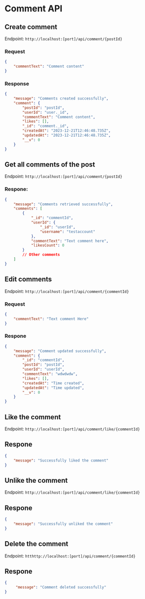 # Comment API

## Create comment

Endpoint: `http://localhost:[port]/api/comment/{postId}`
### Request

```json
{
    "commentText": "Comment content"
}
```

### Response

```json
{
    "message": "Comments created successfully",
    "comment": {
        "postId": "postId",
        "userId": "user._id",
        "commentText": "Comment content",
        "likes": [],
        "_id": "comment._id",
        "createdAt": "2023-12-21T12:46:48.735Z",
        "updatedAt": "2023-12-21T12:46:48.735Z",
        "__v": 0
    }
}
```

## Get all comments of the post
Endpoint: `http://localhost:[port]/api/comment/{postId}`

### Respone:
```json
{
    "message": "Comments retrieved successfully",
    "comments": [
        {
            "_id": "commentId",
            "userId": {
                "_id": "userId",
                "username": "testaccount"
            },
            "commentText": "Text comment here",
            "likesCount": 0
        }
        // Other comments
    ]
}
```

## Edit comments
Endpoint: `http://localhost:[port]/api/comment/{commentId}`
### Request
```json
{
    "commentText": "Text comment Here"
}
```

### Respone
```json
{
    "message": "Comment updated successfully",
    "comment": {
        "_id": "commentId",
        "postId": "postId",
        "userId": "userId",
        "commentText": "wdwdwdw",
        "likes": [],
        "createdAt": "Time created",
        "updatedAt": "Time updated",
        "__v": 0
    }
}
```

## Like the comment
Endpoint: `http://localhost:[port]/api/comment/like/{commentId}`
## Respone 
```json
{
    "message": "Successfully liked the comment"
}
```

## Unlike the comment
Endpoint: `http://localhost:[port]/api/comment/like/{commentId}`

## Respone 
```json
{
    "message": "Successfully unliked the comment"
}
```

## Delete the comment
Endpoint: `htthttp://localhost:[port]/api/comment/{commentId}` 

## Respone
```json
{
     "message": "Comment deleted successfully"
}
```

